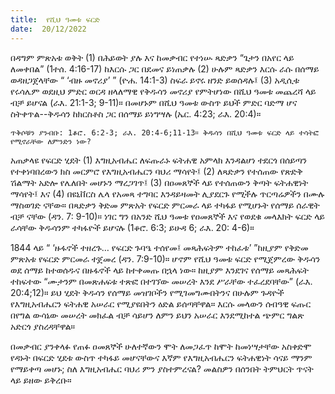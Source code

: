 ```yaml
---
title:  የሺህ ዓመቱ ፍርድ
date:  20/12/2022
---
```


በዳግም ምጽአቱ ወቅት (1) በሕይወት ያሉ እና ከመቃብር የተነሡ ጻድቃን “ጌታን በአየር ላይ ለመቀበል” (1ተሰ. 4:16-17) ከእርሱ ጋር በደመና ይነጠቃሉ (2) ሁሉም ጻድቃን እርሱ ራሱ በሰማይ ወዳዘጋጀላቸው “ ‘ብዙ መኖሪያ’ ” (ዮሐ. 14:1-3) ስፍራ ይኖሩ ዘንድ ይወሰዳሉ፤ (3) አዲሲቱ የሩሳሌም ወደዚህ ምድር ወርዳ ዘላለማዊ የቅዱሳን መኖሪያ የምትሆነው በሺህ ዓመቱ መጨረሻ ላይ ብቻ ይሆናል (ራእ. 21:1-3; 9-11)። በመሆኑም በሺህ ዓመቱ ውስጥ ይህች ምድር ባድማ ሆና ስትቀጥል--ቅዱሳን ከክርስቶስ ጋር በሰማይ ይነግሣሉ (ኤር. 4:23; ራእ. 20:4)።

`ጥቅሶቹን ያንብቡ: 1ቆሮ. 6:2-3; ራእ. 20:4-6;11-13። ቅዱሳን በሺህ ዓመቱ ፍርድ ላይ ተሳትፎ የሚኖራቸው ለምንድን ነው?`

አጠቃላዩ የፍርድ ሂደት (1) እግዚአብሔር ለፍጡራኑ ፍትሐዊ አምላክ እንዳልሆነ ተደርጎ በሰይጣን የተቀነባበረውን ክስ መርምሮ የእግዚአብሔርን ባህሪ ማሳየት፤ (2) ለጻድቃን የተሰጠው የጽድቅ ሽልማት አድሎ የሌለበት መሆኑን ማረጋገጥ፤ (3) በዐመጸኞች ላይ የተሰጠውን ቅጣት ፍትሐዊነት ማሳየት፤ እና (4) በዩኒቨርስ ሌላ የአመጻ ተግባር እንዳይዛመት ሊያደርጉ የሚችሉ ጥርጣሬዎችን በሙሉ ማስወገድ ናቸው። በጻድቃን ቅድመ ምጽአት  የፍርድ ምርመራ ላይ ተካፋይ የሚሆኑት የሰማይ ሰራዊት ብቻ ናቸው (ዳን. 7: 9-10)። ነገር ግን በአንድ ሺህ ዓመቱ የዐመጸኞች እና የወደቁ መላእክት ፍርድ ላይ ራሳቸው ቅዱሳንም ተካፋዮች ይሆናሉ (1ቆሮ. 6:3; ይሁዳ 6; ራእ. 20: 4-6)።

1844 ላይ “ ‘ዙፋኖች ተዘረጉ… የፍርድ ጉባዔ ተሰየመ፤ መጻሕፍትም ተከፈቱ’ ”ከዚያም የቅድመ ምጽአቱ የፍርድ ምርመራ ተጀመረ (ዳን. 7:9-10)። ሆኖም የሺህ ዓመቱ ፍርድ የሚጀምረው ቅዱሳን ወደ ሰማይ ከተወሰዱና በዙፋኖች ላይ ከተቀመጡ በኋላ ነው። ከዚያም እንደገና የሰማይ መጻሕፍት ተከፍተው “ሙታንም በመጽሐፍቱ ተጽፎ በተገኘው መሠረት እንደ ሥራቸው ተፈረደባቸው” (ራእ. 20:4;12)። ይህ ሂደት ቅዱሳን የሰማይ መዝገቦችን የሚገመግሙበትንና በሁሉም ጉዳዮች የእግዚአብሔርን ፍትሐዊ አሠራር የሚያዩበትን ዕድል ይሰጣቸዋል። እርሱ መላውን ሰብዓዊ ፍጡር በየግል ውሳኔው መሠረት መክፈል ብቻ ሳይሆን ለምን ይህን አሠራር እንደሚከተል ጭምር ግልጽ አድርጎ ያስረዳቸዋል።

በመቃብር ያንቀላፉ የጠፉ ዐመጸኞች ሁለተኛውን ሞት ለመጋፈጥ ከሞት ከመነሣታቸው አስቀድሞ የዳኑት በፍርድ ሂደቱ ውስጥ ተካፋይ መሆናቸውና እኛም የእግዚአብሔርን ፍትሐዊነት ሳናይ ማንም የማይቀጣ መሆኑ; ስለ እግዚአብሔር ባህሪ ምን ያስተምረናል? መልስዎን በሰንበት ትምህርት ጥናት ላይ ይዘው ይቅረቡ።